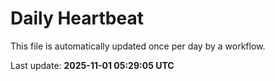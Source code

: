 # Daily Heartbeat
This file is automatically updated once per day by a workflow.

Last update: **2025-11-01 05:29:05 UTC**
